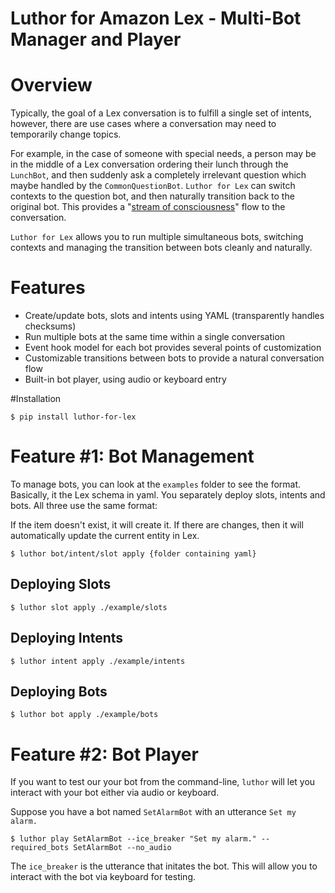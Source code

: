 # Luthor for Amazon Lex - Multi-Bot Manager and Player

# Overview
Typically, the goal of a Lex conversation is to fulfill a single set of intents, however, there are use cases where a conversation may need to temporarily change topics.

For example, in the case of someone with special needs, a person may be in the middle of a Lex conversation ordering their lunch through the `LunchBot`, and then suddenly ask a completely irrelevant question which maybe handled by the `CommonQuestionBot`. `Luthor for Lex` can switch contexts to the question bot, and then naturally transition back to the original bot. This provides a "[stream of consciousness](https://en.wikipedia.org/wiki/Stream_of_consciousness "stream of consciousness")" flow to the conversation. 

`Luthor for Lex` allows you to run multiple simultaneous bots, switching contexts and managing the transition between bots cleanly and naturally.

# Features
* Create/update bots, slots and intents using YAML (transparently handles checksums)
* Run multiple bots at the same time within a single conversation
* Event hook model for each bot provides several points of customization
* Customizable transitions between bots to provide a natural conversation flow
* Built-in bot player, using audio or keyboard entry

 #Installation

```
$ pip install luthor-for-lex
```

# Feature #1: Bot Management
To manage bots, you can look at the `examples` folder to see the format. Basically, it the Lex schema in yaml. You separately deploy slots, intents and bots. All three use the same format:

If the item doesn't exist, it will create it. If there are changes, then it will automatically update the current entity in Lex.

```
$ luthor bot/intent/slot apply {folder containing yaml}
```

## Deploying Slots

```
$ luthor slot apply ./example/slots
```

## Deploying Intents

```
$ luthor intent apply ./example/intents
```

## Deploying Bots

```
$ luthor bot apply ./example/bots
```

# Feature #2: Bot Player
If you want to test our your bot from the command-line, `luthor` will let you interact with your bot either via audio or keyboard.

Suppose you have a bot named `SetAlarmBot` with an utterance `Set my alarm.`

```
$ luthor play SetAlarmBot --ice_breaker "Set my alarm." --required_bots SetAlarmBot --no_audio
```

The `ice_breaker` is the utterance that initates the bot. This will allow you to interact with the bot via keyboard for testing.
